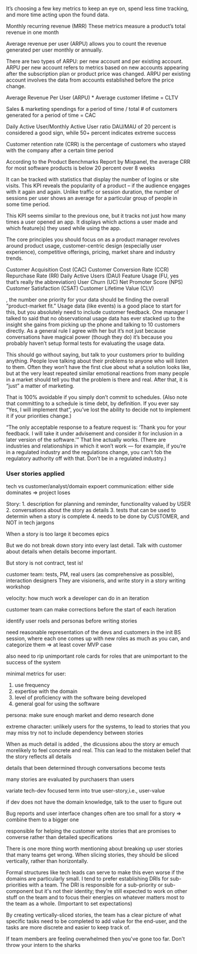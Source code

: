 It’s choosing a few key metrics to keep an eye on, spend less time tracking, and more time acting upon the found data.

Monthly recurring revenue (MRR)
These metrics measure a product’s total revenue in one month

Average revenue per user (ARPU) allows you to count the revenue generated per user monthly or annually.

There are two types of ARPU: per new account and per existing account. ARPU per new account refers to metrics based on new accounts appearing after the subscription plan or product price was changed. ARPU per existing account involves the data from accounts established before the price change.

Average Revenue Per User (ARPU) * Average customer lifetime = CLTV

Sales & marketing spendings for a period of time / total # of customers generated for a period of time = CAC

Daily Active User/Monthly Active User ratio
DAU/MAU of 20 percent is considered a good sign, while 50+ percent indicates extreme success

Customer retention rate (CRR) is the percentage of customers who stayed with the company after a certain time period

According to the Product Benchmarks Report by Mixpanel, the average CRR for most software products is below 20 percent over 8 weeks

It can be tracked with statistics that display the number of logins or site visits. This KPI reveals the popularity of a product – if the audience engages with it again and again. Unlike traffic or session duration, the number of sessions per user shows an average for a particular group of people in some time period.

This KPI seems similar to the previous one, but it tracks not just how many times a user opened an app. It displays which actions a user made and which feature(s) they used while using the app.

The core principles you should focus on as a product manager revolves around product usage, customer-centric design (especially user experience), competitive offerings, pricing, market share and industry trends.

Customer Acquisition Cost (CAC)
Customer Conversion Rate (CCR)
Repurchase Rate (RR)
Daily Active Users (DAU)
Feature Usage (FU, yes that’s really the abbreviation)
User Churn (UC)
Net Promoter Score (NPS)
Customer Satisfaction (CSAT)
Customer Lifetime Value (CLV)

, the number one priority for your data should be finding the overall “product-market fit.” Usage data (like events) is a good place to start for this, but you absolutely need to include customer feedback. One manager I talked to said that no observational usage data has ever stacked up to the insight she gains from picking up the phone and talking to 10 customers directly. As a general rule I agree with her but it’s not just because conversations have magical power (though they do) it’s because you probably haven’t setup formal tests for evaluating the usage data.

This should go without saying, but talk to your customers prior to building anything.  People love talking about their problems to anyone who will listen to them.  Often they won’t have the first clue about what a solution looks like, but at the very least repeated similar emotional reactions from many people in a market should tell you that the problem is there and real.  After that, it is “just” a matter of marketing.

 That is 100% avoidable if you simply don’t commit to schedules.  (Also note that committing to a schedule is time debt, by definition.  If you ever say “Yes, I will implement that”, you’ve lost the ability to decide not to implement it if your priorities change.)

 “The only acceptable response to a feature request is: ‘Thank you for your feedback.  I will take it under advisement and consider it for inclusion in a later version of the software.’”  That line actually works.  (There are industries and relationships in which it won’t work — for example, if you’re in a regulated industry and the regulations change, you can’t fob the regulatory authority off with that.  Don’t be in a regulated industry.)


### User stories applied

tech vs customer/analyst/domain expoert communication: either side dominates => project loses

Story: 1. description for planning and reminder, functionality valued by USER
  2. conversations about the story as details
  3. tests that can be used to determin when a story is complete
  4. needs to be done by CUSTOMER, and NOT in tech jargons

When a story is too large it becomes epics

But we do not break down story into every last detail. Talk with customer about details when details become important. 

But story is not contract, test is!

customer team: tests, PM, real users (as comprehensive as possible), interaction designers
They are visioneris, and write story in a story writing workshop 

velocity: how much work a developer can do in an iteration

customer team can make corrections before the start of each iteration

identify user roels and personas before writing stories

need reasonable representation of the devs and customers in the init BS session, where each one comes up with new roles as much as you can,
and categorize them => at least cover MVP case

also need to rip unimportant role cards for roles that are unimportant to the success of the system

minimal metrics for user:
1. use frequency
2. expertise with the domain
3. level of proficiency with the software being developed
4. general goal for using the software

persona: make sure enough market and demo research done

extreme character: unlikely users for the systems, to lead to stories that you may miss
try not to include dependency between stories

When as much detail is added , the dicussions abou the story ar emuch morelikely to feel concrete and real. This can lead to the mistaken belief that the story reflects all details

details that been determined through conversations become tests

many stories are evaluated by purchasers than users

variate tech-dev focused term into true user-story,i.e., user-value

if dev does not have the domain knowledge, talk to the user to figure out

Bug reports and user interface changes often are too small for a story => combine them to a bigger one

responsible for helping the customer write stories that are promises to converse rather than detailed specifications

There is one more thing worth mentioning about breaking up user stories that many teams get wrong. When slicing stories, they should be sliced vertically, rather than horizontally.

Formal structures like tech leads can serve to make this even worse if the domains are particularly small. I tend to prefer establishing DRIs for sub-priorities with a team. The DRI is responsible for a sub-priority or sub-component but it's not their identity; they're still expected to work on other stuff on the team and to focus their energies on whatever matters most to the team as a whole. (Important to set expectations)

By creating vertically-sliced stories, the team has a clear picture of what specific tasks need to be completed to add value for the end-user, and the tasks are more discrete and easier to keep track of.

If team members are feeling overwhelmed then you've gone too far. Don't throw your intern to the sharks
